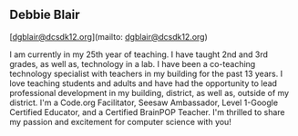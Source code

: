 ## Debbie Blair

[dgblair@dcsdk12.org](mailto: dgblair@dcsdk12.org)

I am currently in my 25th year of teaching. I have taught 2nd and 3rd grades, as well as, technology in a lab. I have been a co-teaching technology specialist with teachers in my building for the past 13 years. I love teaching students and adults and have had the opportunity to lead professional development in my building, district, as well as, outside of my district. I'm a Code.org Facilitator, Seesaw Ambassador, Level 1-Google Certified Educator, and a Certified BrainPOP Teacher. I'm thrilled to share my passion and excitement for computer science with you!
